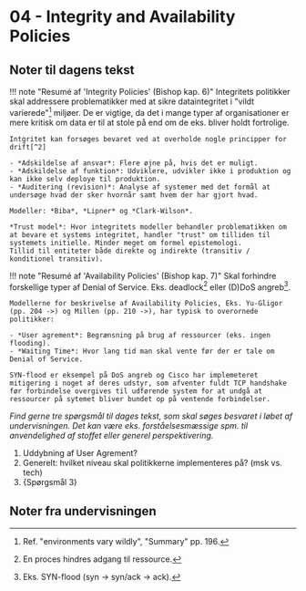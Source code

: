 # 04 - Integrity and Availability Policies

## Noter til dagens tekst

!!! note "Resumé af 'Integrity Policies' (Bishop kap. 6)"
    Integritets politikker skal addressere problematikker med at sikre dataintegritet i "vildt varierede"[^1] miljøer. De er vigtige, da det i mange typer af organisationer er mere kritisk om data er til at stole på end om de eks. bliver holdt fortrolige.

    Intgritet kan forsøges bevaret ved at overholde nogle principper for drift[^2]

    - *Adskildelse af ansvar*: Flere øjne på, hvis det er muligt.  
    - *Adskildelse af funktion*: Udviklere, udvikler ikke i produktion og kan ikke selv deploye til produktion.
    - *Auditering (revision)*: Analyse af systemer med det formål at undersøge hvad der sker hvornår samt hvem der har gjort hvad.

    Modeller: *Biba*, *Lipner* og *Clark-Wilson*.

    *Trust model*: Hvor integritets modeller behandler problematikken om at bevare et systems integritet, handler "trust" om tilliden til systemets initielle. Minder meget om formel epistemologi.   
    Tillid til entiteter både direkte og indirekte (transitiv / konditionel transitiv).

!!! note "Resumé af 'Availability Policies' (Bishop kap. 7)"
    Skal forhindre forskellige typer af Denial of Service. Eks. deadlock[^3] eller (D)DoS angreb[^4].

    Modellerne for beskrivelse af Availability Policies, Eks. Yu-Gligor (pp. 204 ->) og Millen (pp. 210 ->), har typisk to overornede politikker:

    - *User agrement*: Begrænsning på brug af ressourcer (eks. ingen flooding).
    - *Waiting Time*: Hvor lang tid man skal vente før der er tale om Denial of Service.

    SYN-flood er eksempel på DoS angreb og Cisco har implemeteret mitigering i noget af deres udstyr, som afventer fuldt TCP handshake før forbindelse overgives til udførende system for at undgå at ressourcer på sytemet bliver bundet op på ventende forbindelser.

*Find gerne tre spørgsmål til dages tekst, som skal søges besvaret i løbet af undervisningen. Det kan være eks. forståelsesmæssige spm. til anvendelighed af stoffet eller generel perspektivering.*

1. Uddybning af User Agrement?
2. Generelt: hvilket niveau skal politikkerne implementeres på? (msk vs. tech)
3. {Spørgsmål 3}

## Noter fra undervisningen


[^1]: Ref. "environments vary wildly", "Summary" pp. 196.  
[^2]: Ref. "principles of operation", "Goals" pp. 173.
[^3]: En proces hindres adgang til ressource.
[^4]: Eks. SYN-flood (syn -> syn/ack -> ack).
